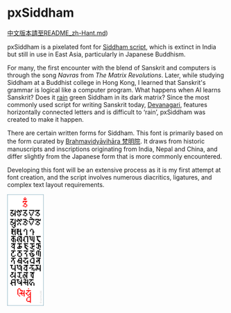 # pxSiddham
[中文版本請至README_zh-Hant.md](https://github.com/samhui96/pxSiddham/blob/97a8bc902b0c865e0bfaf59b1a6b3d9a3eb57e46/README_zh-Hant.md))

pxSiddham is a pixelated font for [Siddham script](https://en.wikipedia.org/wiki/Siddha%E1%B9%83_script), which is extinct in India but still in use in East Asia, particularly in Japanese Buddhism.

For many, the first encounter with the blend of Sanskrit and computers is through the song *Navras* from *The Matrix Revolutions*. Later, while studying Siddham at a Buddhist college in Hong Kong, I learned that Sanskrit's grammar is logical like a computer program. What happens when AI learns Sanskrit? Does it [rain]( https://en.wikipedia.org/wiki/Matrix_digital_rain) green Siddham in its dark matrix? Since the most commonly used script for writing Sanskrit today, [Devanagari](https://en.wikipedia.org/wiki/Devanagari), features horizontally connected letters and is difficult to ‘rain’, pxSiddham was created to make it happen.

There are certain written forms for Siddham. This font is primarily based on the form curated by [Brahmavidyāvihāra 梵明院](https://www.brhvid.com/siddham). It draws from historic manuscripts and inscriptions originating from India, Nepal and China, and differ slightly from the Japanese form that is more commonly encountered.

Developing this font will be an extensive process as it is my first attempt at font creation, and the script involves numerous diacritics, ligatures, and complex text layout requirements.

<img src="https://github.com/samhui96/pxSiddham/blob/5d84f094f328981b2cd88c387e4452f08d140dfe/pxSiddham_preview.png" height="256px">

